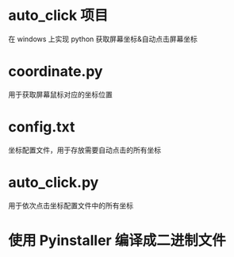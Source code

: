 # auto_click 项目
在 windows 上实现 python 获取屏幕坐标&amp;自动点击屏幕坐标

# coordinate.py 
用于获取屏幕鼠标对应的坐标位置

# config.txt 
坐标配置文件，用于存放需要自动点击的所有坐标

# auto_click.py 
用于依次点击坐标配置文件中的所有坐标

# 使用 Pyinstaller 编译成二进制文件
